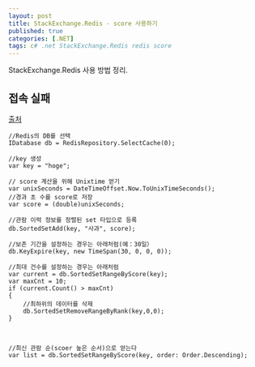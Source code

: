 ```yaml
---
layout: post
title: StackExchange.Redis - score 사용하기
published: true
categories: [.NET]
tags: c# .net StackExchange.Redis redis score
---
```

StackExchange.Redis 사용 방법 정리.  
  
## 접속 실패 
[출처](https://qiita.com/githiroshi/items/9e26c76fd93bf891fcec )  
```
//Redis의 DB를 선택
IDatabase db = RedisRepository.SelectCache(0);

//key 생성
var key = "hoge";

// score 계산을 위해 Unixtime 얻기
var unixSeconds = DateTimeOffset.Now.ToUnixTimeSeconds();
//경과 초 수를 score로 저장
var score = (double)unixSeconds;

//관람 이력 정보를 정렬된 set 타입으로 등록
db.SortedSetAdd(key, "사과", score);

//보존 기간을 설정하는 경우는 아래처럼(예：30일）
db.KeyExpire(key, new TimeSpan(30, 0, 0, 0));

//최대 건수를 설정하는 경우는 아래처럼
var current = db.SortedSetRangeByScore(key);
var maxCnt = 10;
if (current.Count() > maxCnt)
{
	//최하위의 데이터를 삭제
	db.SortedSetRemoveRangeByRank(key,0,0);
}



//최신 관람 순(scoer 높은 순서)으로 얻는다
var list = db.SortedSetRangeByScore(key, order: Order.Descending);
```
